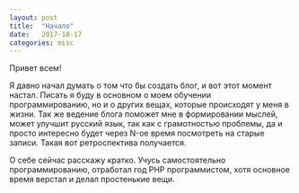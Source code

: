 ```yaml
---
layout: post
title:  "Начало"
date:   2017-10-17
categories: misc
---
```

Привет всем!

Я давно начал думать о том что бы создать блог, и вот этот момент настал. Писать я буду в основном о моем обучении программированию,
но и о других вещах, которые происходят у меня в жизни. Так же ведение блога поможет мне в формировании мыслей, может улучшит русский язык, так как с грамотностью проблемы,
да и просто интересно будет через N-ое время посмотреть на старые записи. Такая вот ретроспектива получается.

О себе сейчас расскажу кратко. Учусь самостоятельно программированию, отработал год PHP программистом, хотя основное время верстал и делал простенькие вещи.


